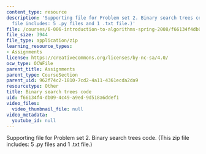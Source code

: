 ```yaml
---
content_type: resource
description: 'Supporting file for Problem set 2. Binary search trees code. (This zip
  file includes: 5 .py files and 1 .txt file.)'
file: /courses/6-006-introduction-to-algorithms-spring-2008/f66134f4db094c49a9ed9d518a6ddef1_ps2_bst.zip
file_size: 3944
file_type: application/zip
learning_resource_types:
- Assignments
license: https://creativecommons.org/licenses/by-nc-sa/4.0/
ocw_type: OCWFile
parent_title: Assignments
parent_type: CourseSection
parent_uid: 962f74c2-1810-7cd2-4a11-4361ecda2da9
resourcetype: Other
title: Binary search trees code
uid: f66134f4-db09-4c49-a9ed-9d518a6ddef1
video_files:
  video_thumbnail_file: null
video_metadata:
  youtube_id: null
---
```

Supporting file for Problem set 2. Binary search trees code. (This zip file includes: 5 .py files and 1 .txt file.)